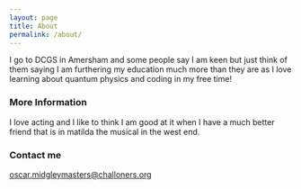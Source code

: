 ```yaml
---
layout: page
title: About
permalink: /about/
---
```


I go to DCGS in Amersham and some people say I am keen but  just think of them saying I am furthering my education much more than they are as I love learning about quantum physics and coding in my free time!

### More Information

I love acting and I like to think I am good at it when I have a much better friend that is in matilda the musical in the west end.

### Contact me

[oscar.midgleymasters@challoners.org](mailto:oscar.midgleymasters@challoners.org)
